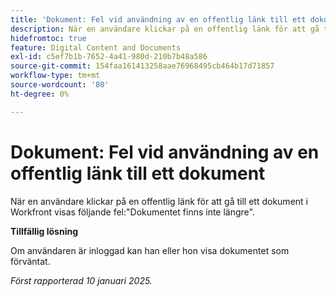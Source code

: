 ```yaml
---
title: 'Dokument: Fel vid användning av en offentlig länk till ett dokument'
description: När en användare klickar på en offentlig länk för att gå till ett dokument i Workfront visas ett fel.
hidefromtoc: true
feature: Digital Content and Documents
exl-id: c5ef7b1b-7652-4a41-980d-210b7b48a586
source-git-commit: 154faa161413258aae76968495cb464b17d71857
workflow-type: tm+mt
source-wordcount: '80'
ht-degree: 0%

---
```


# Dokument: Fel vid användning av en offentlig länk till ett dokument

<!--
>[!NOTE]
>
>This issue has been resolved.-->

När en användare klickar på en offentlig länk för att gå till ett dokument i Workfront visas följande fel:&quot;Dokumentet finns inte längre&quot;.

**Tillfällig lösning**

Om användaren är inloggad kan han eller hon visa dokumentet som förväntat.

_Först rapporterad 10 januari 2025._
